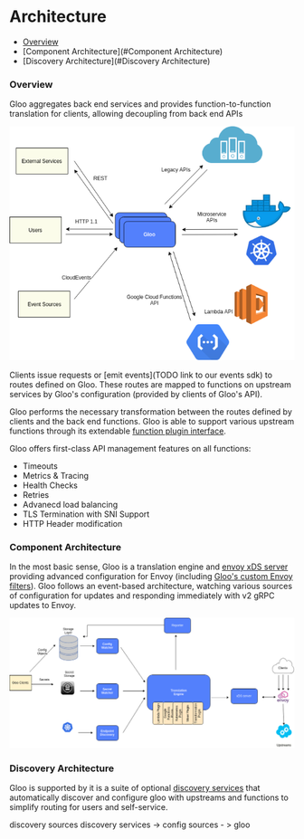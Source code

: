 # Architecture

- [Overview](#Overview)
- [Component Architecture](#Component Architecture)
- [Discovery Architecture](#Discovery Architecture)


<a name="Overview"></a>

### Overview

Gloo aggregates back end services and provides function-to-function translation for clients, allowing decoupling from back end APIs

![Overview](high_level_architecture.png "High Level Architecture")

Clients issue requests or [emit events](TODO link to our events sdk) to routes defined on Gloo. These routes are mapped
to functions on upstream services by Gloo's configuration (provided by clients of Gloo's API). 

Gloo performs the necessary transformation between the routes defined by clients and the back end functions. Gloo is able 
to support various upstream functions through its extendable [function plugin interface](TODO).

Gloo offers first-class API management features on all functions:

- Timeouts
- Metrics & Tracing
- Health Checks
- Retries
- Advanecd load balancing
- TLS Termination with SNI Support
- HTTP Header modification
<!-- TODO: -Authentication -->
<!-- TODO: -JWT/Oauth2 -->




<a name="Component Architecture"></a>

### Component Architecture

In the most basic sense, Gloo is a translation engine and [envoy xDS server](TODO) providing advanced configuration for Envoy (including [Gloo's
custom Envoy filters](TODO)). Gloo follows an event-based architecture, watching various sources of configuration for
updates and responding immediately with v2 gRPC updates to Envoy. 


![Component Architecture](component_architecture.png "Component Architecture")





<a name="Discovery Architecture"></a>

### Discovery Architecture

Gloo is supported by it is a suite of optional [discovery services](TODO) that automatically discover and configure 
gloo with upstreams and functions to simplify routing for users and self-service.  



discovery sources 
                          discovery services ->      config sources - > gloo